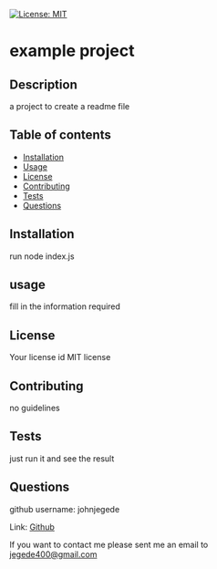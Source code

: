  [![License: MIT](https://img.shields.io/badge/License-MIT-yellow.svg)](https://opensource.org/licenses/MIT)

  # example project

  ## Description
  a project to create a readme file

  ## Table of contents

  * [Installation](#installation)
  * [Usage](#usage)
  * [License](#license)
  * [Contributing](#Contributing)
  * [Tests](#Tests)
  * [Questions](#Questions)
  

  ## Installation

  run node index.js

  ## usage

  fill in the information required

  ## License

  Your license id MIT license

  ## Contributing

  no guidelines

  ## Tests

  just run it and see the result

  ## Questions

  github username: johnjegede

  Link: [Github](https://github.com/johnjegede/)

  If you want to contact me please sent me an email to jegede400@gmail.com



